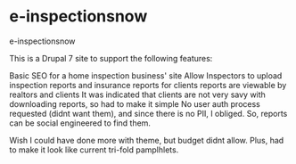 e-inspectionsnow
================

e-inspectionsnow

This is a Drupal 7 site to support the following features:

Basic SEO for a home inspection business' site
Allow Inspectors to upload inspection reports and insurance reports for clients
reports are viewable by realtors and clients
It was indicated that clients are not very savy with downloading reports, so had to make it simple
No user auth process requested (didnt want them), and since there is no PII, I obliged. So, reports can be social engineered to find them.

Wish I could have done more with theme, but budget didnt allow. Plus, had to make it look like current tri-fold pamplhlets. 
